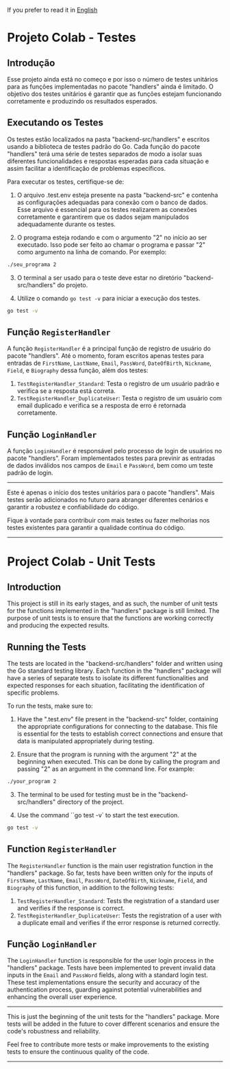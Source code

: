 If you prefer to read it in [English](#introduction)
# Projeto Colab - Testes

## Introdução

Esse projeto ainda está no começo e por isso o número de testes unitários para as funções implementadas no pacote "handlers" ainda é limitado. O objetivo dos testes unitários é garantir que as funções estejam funcionando corretamente e produzindo os resultados esperados.

## Executando os Testes

Os testes estão localizados na pasta "backend-src/handlers" e escritos usando a biblioteca de testes padrão do Go. Cada função do pacote "handlers" terá uma série de testes separados de modo a isolar suas diferentes funcionalidades e respostas esperadas para cada situação e assim facilitar a identificação de problemas específicos.

Para executar os testes, certifique-se de:

1. O arquivo .test.env esteja presente na pasta "backend-src" e contenha as configurações adequadas para conexão com o banco de dados. Esse arquivo é essencial para os testes realizarem as conexões corretamente e garantirem que os dados sejam manipulados adequadamente durante os testes.

2. O programa esteja rodando e com o argumento "2" no início ao ser executado. Isso pode ser feito ao chamar o programa e passar "2" como argumento na linha de comando. Por exemplo:

```bash
./seu_programa 2
```
3. O terminal a ser usado para o teste deve estar no diretório "backend-src/handlers" do projeto.

4.  Utilize o comando `go test -v` para iniciar a execução dos testes.

```bash
go test -v
```

## Função `RegisterHandler`

A função `RegisterHandler` é a principal função de registro de usuário do pacote "handlers". Até o momento, foram escritos apenas testes para entradas de `FirstName`, `LastName`, `Email`, `PassWord`, `DateOfBirth`, `Nickname`, `Field`, e `Biography` dessa função, além dos testes:

1. `TestRegisterHandler_Standard`: Testa o registro de um usuário padrão e verifica se a resposta está correta.
2. `TestRegisterHandler_DuplicateUser`: Testa o registro de um usuário com email duplicado e verifica se a resposta de erro é retornada corretamente.

## Função `LoginHandler`

A função `LoginHandler` é responsável pelo processo de login de usuários no pacote "handlers". Foram implementados testes para previnir as entradas de dados inválidos nos campos de `Email` e `PassWord`, bem como um teste padrão de login.

---
Este é apenas o início dos testes unitários para o pacote "handlers". Mais testes serão adicionados no futuro para abranger diferentes cenários e garantir a robustez e confiabilidade do código.

Fique à vontade para contribuir com mais testes ou fazer melhorias nos testes existentes para garantir a qualidade contínua do código.

---

# Project Colab - Unit Tests

## Introduction

This project is still in its early stages, and as such, the number of unit tests for the functions implemented in the "handlers" package is still limited. The purpose of unit tests is to ensure that the functions are working correctly and producing the expected results.

## Running the Tests

The tests are located in the "backend-src/handlers" folder and written using the Go standard testing library. Each function in the "handlers" package will have a series of separate tests to isolate its different functionalities and expected responses for each situation, facilitating the identification of specific problems.

To run the tests, make sure to:

1. Have the ".test.env" file present in the "backend-src" folder, containing the appropriate configurations for connecting to the database. This file is essential for the tests to establish correct connections and ensure that data is manipulated appropriately during testing.

2. Ensure that the program is running with the argument "2" at the beginning when executed. This can be done by calling the program and passing "2" as an argument in the command line. For example:

```bash
./your_program 2
```
3. The terminal to be used for testing must be in the "backend-src/handlers" directory of the project.

4. Use the command ``go test -v` to start the test execution.

```bash
go test -v
```

## Function `RegisterHandler`

The `RegisterHandler` function is the main user registration function in the "handlers" package. So far, tests have been written only for the inputs of `FirstName`, `LastName`, `Email`, `PassWord`, `DateOfBirth`, `Nickname`, `Field`, and `Biography` of this function, in addition to the following tests:

1. `TestRegisterHandler_Standard`: Tests the registration of a standard user and verifies if the response is correct.
2. `TestRegisterHandler_DuplicateUser`: Tests the registration of a user with a duplicate email and verifies if the error response is returned correctly.

## Função `LoginHandler`

The `LoginHandler` function is responsible for the user login process in the "handlers" package. Tests have been implemented to prevent invalid data inputs in the `Email` and `PassWord` fields, along with a standard login test. These test implementations ensure the security and accuracy of the authentication process, guarding against potential vulnerabilities and enhancing the overall user experience.

---
This is just the beginning of the unit tests for the "handlers" package. More tests will be added in the future to cover different scenarios and ensure the code's robustness and reliability.

Feel free to contribute more tests or make improvements to the existing tests to ensure the continuous quality of the code.

---